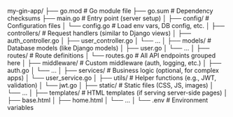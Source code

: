 my-gin-app/
├── go.mod                  # Go module file
├── go.sum                  # Dependency checksums
├── main.go                 # Entry point (server setup)
│
├── config/                 # Configuration files
│   └── config.go           # Load env vars, DB config, etc.
│
├── controllers/            # Request handlers (similar to Django views)
│   ├── auth_controller.go
│   ├── user_controller.go
│   └── ...
│
├── models/                 # Database models (like Django models)
│   ├── user.go
│   └── ...
│
├── routes/                 # Route definitions
│   └── routes.go           # All API endpoints grouped here
│
├── middleware/             # Custom middleware (auth, logging, etc.)
│   ├── auth.go
│   └── ...
│
├── services/               # Business logic (optional, for complex apps)
│   └── user_service.go
│
├── utils/                  # Helper functions (e.g., JWT, validation)
│   └── jwt.go
│
├── static/                 # Static files (CSS, JS, images)
│   └── ...
│
├── templates/              # HTML templates (if serving server-side pages)
│   ├── base.html
│   ├── home.html
│   └── ...
│
└── .env                    # Environment variables